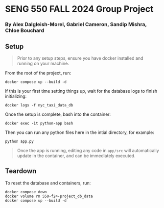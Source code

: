 # SENG 550 FALL 2024 Group Project
### By Alex Dalgleish-Morel, Gabriel Cameron, Sandip Mishra, Chloe Bouchard

## Setup

> Prior to any setup steps, ensure you have docker installed and running on your machine.

From the root of the project, run:

```
docker compose up --build -d
```

If this is your first time setting things up, wait for the database logs to finish initializing:

```
docker logs -f nyc_taxi_data_db
```

Once the setup is complete, bash into the container:

```
docker exec -it python-app bash
```

Then you can run any python files here in the intial directory, for example:

```
python app.py
```

> Once the app is running, editing any code in `app/src` will automatically update in the container, and can be immediately executed.

## Teardown

To reset the database and containers, run:

```
docker compose down
docker volume rm 550-f24-project_db_data
docker compose up --build -d
```

